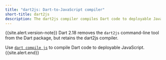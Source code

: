 ```yaml
---
title: "dart2js: Dart-to-JavaScript compiler"
short-title: dart2js
description: The dart2js compiler compiles Dart code to deployable JavaScript.
---
```


{{site.alert.version-note}}
  Dart 2.18 removes the `dart2js` command-line tool from the Dart
  package, but retains the dart2js compiler.
  
  Use [`dart compile js`](/tools/dart-compile#js) to compile Dart code
  to deployable JavaScript.
{{site.alert.end}}
